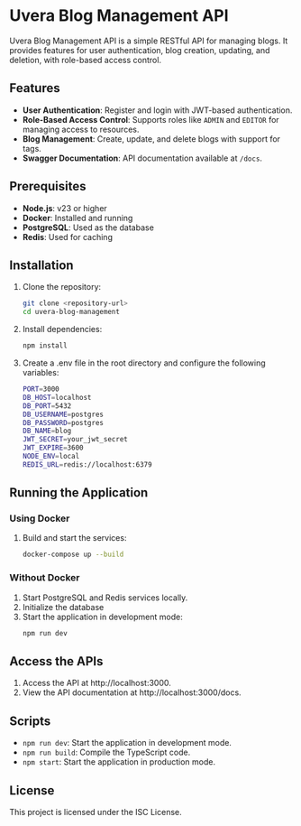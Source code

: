 # Uvera Blog Management API

Uvera Blog Management API is a simple RESTful API for managing blogs. It provides features for user authentication, blog creation, updating, and deletion, with role-based access control.

## Features

- **User Authentication**: Register and login with JWT-based authentication.
- **Role-Based Access Control**: Supports roles like `ADMIN` and `EDITOR` for managing access to resources.
- **Blog Management**: Create, update, and delete blogs with support for tags.
- **Swagger Documentation**: API documentation available at `/docs`.


## Prerequisites

- **Node.js**: v23 or higher
- **Docker**: Installed and running
- **PostgreSQL**: Used as the database
- **Redis**: Used for caching

## Installation

1. Clone the repository:
   ```bash
   git clone <repository-url>
   cd uvera-blog-management
2. Install dependencies:
   ```bash
   npm install
3. Create a .env file in the root directory and configure the following variables:
    ```bash
    PORT=3000
    DB_HOST=localhost
    DB_PORT=5432
    DB_USERNAME=postgres
    DB_PASSWORD=postgres
    DB_NAME=blog
    JWT_SECRET=your_jwt_secret
    JWT_EXPIRE=3600
    NODE_ENV=local
    REDIS_URL=redis://localhost:6379

## Running the Application
### Using Docker
1. Build and start the services:
    ```bash
    docker-compose up --build
### Without Docker
1. Start PostgreSQL and Redis services locally.
2. Initialize the database
3. Start the application in development mode:
    ```bash
    npm run dev
## Access the APIs
1. Access the API at http://localhost:3000.
2. View the API documentation at http://localhost:3000/docs.

## Scripts
- `npm run dev`: Start the application in development mode.
- `npm run build`: Compile the TypeScript code.
- `npm start`: Start the application in production mode.

## License
This project is licensed under the ISC License.